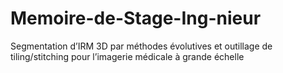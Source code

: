 # Memoire-de-Stage-Ing-nieur
Segmentation d’IRM 3D par méthodes évolutives et outillage de tiling/stitching pour l’imagerie médicale à grande échelle
